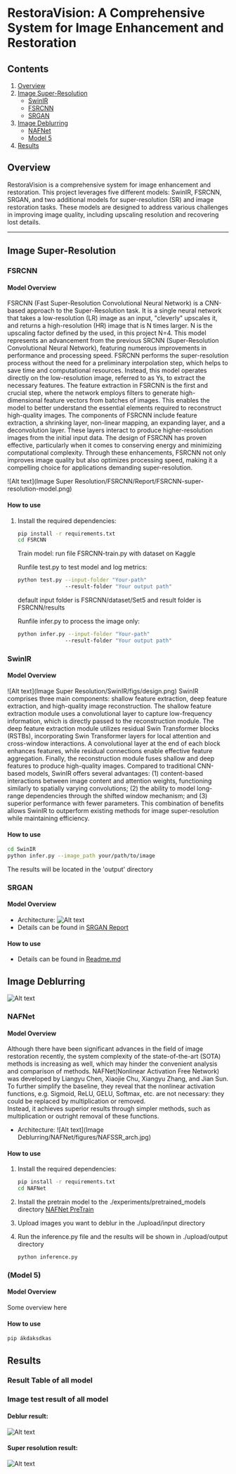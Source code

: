 # RestoraVision: A Comprehensive System for Image Enhancement and Restoration

## Contents
1. [Overview](#overview)
2. [Image Super-Resolution](#image-super-resolution)
   - [SwinIR](#swinir)
   - [FSRCNN](#fsrcnn)
   - [SRGAN](#srgan)
3. [Image Deblurring](#image-deblurring)
   - [NAFNet](#nafnet)
   - [Model 5](#model-5)
4. [Results](#results)

## Overview
RestoraVision is a comprehensive system for image enhancement and restoration. This project leverages five different models: SwinIR, FSRCNN, SRGAN, and two additional models for super-resolution (SR) and image restoration tasks. These models are designed to address various challenges in improving image quality, including upscaling resolution and recovering lost details.

---

## Image Super-Resolution
### FSRCNN
#### Model Overview
FSRCNN (Fast Super-Resolution Convolutional Neural Network) is a CNN-based approach to the Super-Resolution task. It is a single neural network that takes a low-resolution (LR) image as an input, "cleverly" upscales it, and returns a high-resolution (HR) image that is N times larger. N is the upscaling factor defined by the used, in this project N=4. This model represents an advancement from the previous SRCNN (Super-Resolution Convolutional Neural Network), featuring numerous improvements in performance and processing speed. 
FSRCNN performs the super-resolution process without the need for a preliminary interpolation step, which helps to save time and computational resources. Instead, this model operates directly on the low-resolution image, referred to as Ys, to extract the necessary features.
The feature extraction in FSRCNN is the first and crucial step, where the network employs filters to generate high-dimensional feature vectors from batches of images. This enables the model to better understand the essential elements required to reconstruct high-quality images.
The components of FSRCNN include feature extraction, a shrinking layer, non-linear mapping, an expanding layer, and a deconvolution layer. These layers interact to produce higher-resolution images from the initial input data. The design of FSRCNN has proven effective, particularly when it comes to conserving energy and minimizing computational complexity.
Through these enhancements, FSRCNN not only improves image quality but also optimizes processing speed, making it a compelling choice for applications demanding super-resolution.

![Alt text](Image Super Resolution/FSRCNN/Report/FSRCNN-super-resolution-model.png)


#### How to use
1. Install the required dependencies:
   ```bash
   pip install -r requirements.txt
   cd FSRCNN
   ```
   Train model: run file FSRCNN-train.py with dataset on Kaggle
   
   Runfile test.py to test model and log metrics:
   ```bash
   python test.py --input-folder "Your-path" 
                  --result-folder "Your output path"
   ```
   default input folder is FSRCNN/dataset/Set5 and result folder is FSRCNN/results

   Runfile infer.py to process the image only:
   ```bash
   python infer.py --input-folder "Your-path" 
                  --result-folder "Your output path"
   ```

 ### SwinIR
 #### Model Overview  
 ![Alt text](Image Super Resolution/SwinIR/figs/design.png)
SwinIR comprises three main components: shallow feature extraction, deep feature extraction, and high-quality image reconstruction. The shallow feature extraction module uses a convolutional layer to capture low-frequency information, which is directly passed to the reconstruction module. The deep feature extraction module utilizes residual Swin Transformer blocks (RSTBs), incorporating Swin Transformer layers for local attention and cross-window interactions. A convolutional layer at the end of each block enhances features, while  residual connections enable effective feature aggregation. Finally, the reconstruction module fuses shallow and deep features to produce high-quality images. Compared to traditional CNN-based models, SwinIR offers several advantages: (1) content-based interactions between image content and attention weights, functioning similarly to spatially varying convolutions; (2) the ability to model long-range dependencies through the shifted window mechanism; and (3) superior performance with fewer parameters. This combination of benefits allows SwinIR to outperform existing methods for image super-resolution while maintaining efficiency.
 #### How to use
 ```bash
cd SwinIR
python infer.py --image_path your/path/to/image
 ```
The results will be located in the 'output' directory

 ### SRGAN
 #### Model Overview  
 - Architecture: ![Alt text](https://github.com/quaqducc/RestoraVision/blob/main/Image%20Super%20Resolution/SRGAN/Report/SRGAN%20Architecture.png)
 - Details can be found in [SRGAN Report](https://github.com/quaqducc/RestoraVision/blob/main/Image%20Super%20Resolution/SRGAN/Report/SRGAN%20-%2020225467.docx)
 #### How to use
 - Details can be found in [Readme.md](https://github.com/AnKun10/SRGAN-from-scratch/blob/main/README.md)

## Image Deblurring
![Alt text](NAFNet/figures/deblur.gif)
### NAFNet
#### Model Overview  
Although there have been significant advances in the field of image restoration recently, the system complexity of the state-of-the-art (SOTA) methods is increasing as well, which may hinder the convenient analysis and comparison of methods.
NAFNet(Nonlinear Activation Free Network) was developed by Liangyu Chen, Xiaojie Chu, Xiangyu Zhang, and Jian Sun. To further simplify the baseline, they reveal that the nonlinear activation functions, e.g. Sigmoid, ReLU, GELU, Softmax, etc. are not necessary: they could be replaced by multiplication or removed.  
Instead, it achieves superior results through simpler methods, such as multiplication or outright removal of these functions.
- Architecture: ![Alt text](Image Deblurring/NAFNet/figures/NAFSSR_arch.jpg)
#### How to use
1. Install the required dependencies:
   ```bash
   pip install -r requirements.txt
   cd NAFNet
   ```
2. Install the pretrain model to the ./experiments/pretrained_models directory [NAFNet PreTrain](https://drive.google.com/file/d/1bTowGIb_hKX5laXjDA55CJsn9yLJwFtp/view)

3. Upload images you want to deblur in the ./upload/input directory

4. Run the inference.py file and the results will be shown in ./upload/output directory
   ```bash
   python inference.py
   ```

 ### (Model 5)
 #### Model Overview  
 Some overview here
 #### How to use
 ```bash
 pip ákdaksdkas
 ```

## Results
### Result Table of all model
### Image test result of all model
#### Deblur result:
 ![Alt text](Result/Deblur.png)
#### Super resolution result:
 ![Alt text](Result/SR.png)




